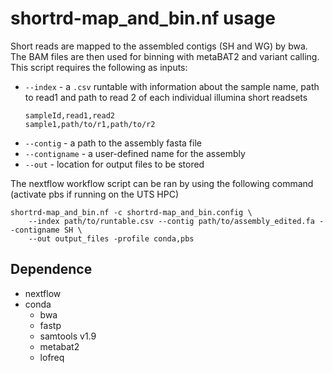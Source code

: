 # shortrd-map_and_bin.nf usage

Short reads are mapped to the assembled contigs (SH and WG) by bwa. The BAM files are then used for binning with metaBAT2 and variant calling. This script requires the following as inputs:

* `--index` - a `.csv` runtable with information about the sample name, path to read1 and path to read 2 of each individual illumina short readsets
    ```
    sampleId,read1,read2
    sample1,path/to/r1,path/to/r2
    ```
* `--contig` - a path to the assembly fasta file
* `--contigname` - a user-defined name for the assembly
* `--out` - location for output files to be stored

The nextflow workflow script can be ran by using the following command (activate pbs if running on the UTS HPC)
```
shortrd-map_and_bin.nf -c shortrd-map_and_bin.config \ 
    --index path/to/runtable.csv --contig path/to/assembly_edited.fa --contigname SH \
    --out output_files -profile conda,pbs
```

## Dependence
* nextflow
* conda
    * bwa
    * fastp
    * samtools v1.9
    * metabat2
    * lofreq